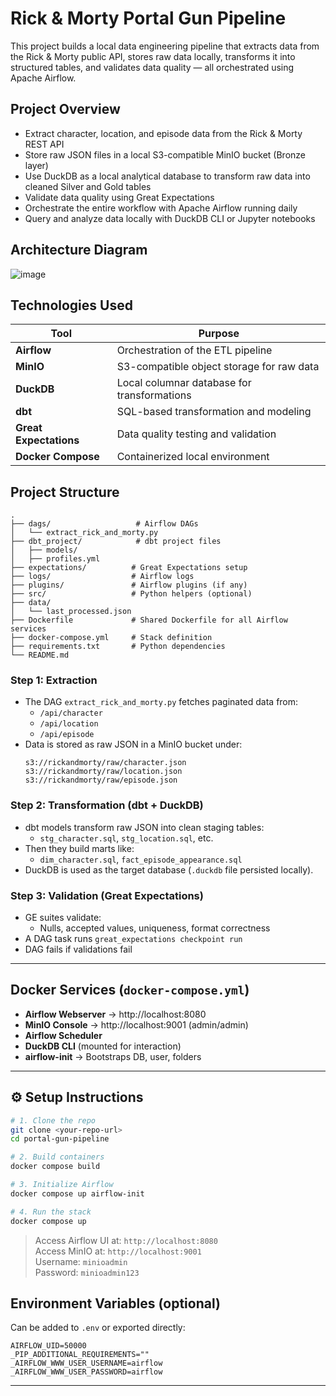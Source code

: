 ﻿# Rick & Morty Portal Gun Pipeline
 
This project builds a local data engineering pipeline that extracts data from the Rick & Morty public API, stores raw data locally, transforms it into structured tables, and validates data quality — all orchestrated using Apache Airflow.

## Project Overview

- Extract character, location, and episode data from the Rick & Morty REST API
- Store raw JSON files in a local S3-compatible MinIO bucket (Bronze layer)
- Use DuckDB as a local analytical database to transform raw data into cleaned Silver and Gold tables
- Validate data quality using Great Expectations
- Orchestrate the entire workflow with Apache Airflow running daily
- Query and analyze data locally with DuckDB CLI or Jupyter notebooks

## Architecture Diagram

![image](https://github.com/user-attachments/assets/b8074537-c408-444e-81b3-72226b143353)

## Technologies Used

| Tool               | Purpose                                                   |
|--------------------|-----------------------------------------------------------|
| **Airflow**        | Orchestration of the ETL pipeline                         |
| **MinIO**          | S3-compatible object storage for raw data                 |
| **DuckDB**         | Local columnar database for transformations               |
| **dbt**            | SQL-based transformation and modeling                     |
| **Great Expectations** | Data quality testing and validation                     |
| **Docker Compose** | Containerized local environment                           |

## Project Structure

```
.
├── dags/                   # Airflow DAGs
│   └── extract_rick_and_morty.py
├── dbt_project/            # dbt project files
│   ├── models/
│   ├── profiles.yml
├── expectations/          # Great Expectations setup
├── logs/                  # Airflow logs
├── plugins/               # Airflow plugins (if any)
├── src/                   # Python helpers (optional)
├── data/
│   └── last_processed.json
├── Dockerfile             # Shared Dockerfile for all Airflow services
├── docker-compose.yml     # Stack definition
├── requirements.txt       # Python dependencies
└── README.md
```

### Step 1: Extraction

- The DAG `extract_rick_and_morty.py` fetches paginated data from:
  - `/api/character`
  - `/api/location`
  - `/api/episode`
- Data is stored as raw JSON in a MinIO bucket under:
  ```
  s3://rickandmorty/raw/character.json
  s3://rickandmorty/raw/location.json
  s3://rickandmorty/raw/episode.json
  ```

### Step 2: Transformation (dbt + DuckDB)

- dbt models transform raw JSON into clean staging tables:
  - `stg_character.sql`, `stg_location.sql`, etc.
- Then they build marts like:
  - `dim_character.sql`, `fact_episode_appearance.sql`
- DuckDB is used as the target database (`.duckdb` file persisted locally).

### Step 3: Validation (Great Expectations)

- GE suites validate:
  - Nulls, accepted values, uniqueness, format correctness
- A DAG task runs `great_expectations checkpoint run`
- DAG fails if validations fail

---

## Docker Services (`docker-compose.yml`)

- **Airflow Webserver** → http://localhost:8080
- **MinIO Console** → http://localhost:9001 (admin/admin)
- **Airflow Scheduler**
- **DuckDB CLI** (mounted for interaction)
- **airflow-init** → Bootstraps DB, user, folders

---

## ⚙️ Setup Instructions

```bash
# 1. Clone the repo
git clone <your-repo-url>
cd portal-gun-pipeline

# 2. Build containers
docker compose build

# 3. Initialize Airflow
docker compose up airflow-init

# 4. Run the stack
docker compose up
```

> Access Airflow UI at: `http://localhost:8080`  
> Access MinIO at: `http://localhost:9001`  
> Username: `minioadmin`  
> Password: `minioadmin123`

## Environment Variables (optional)

Can be added to `.env` or exported directly:

```env
AIRFLOW_UID=50000
_PIP_ADDITIONAL_REQUIREMENTS=""
_AIRFLOW_WWW_USER_USERNAME=airflow
_AIRFLOW_WWW_USER_PASSWORD=airflow
```

---

